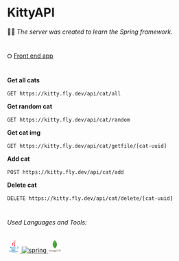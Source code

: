 # KittyAPI

👩‍🏫 *The server was created to learn the Spring framework.*
#

⛭ [Front end app](https://github.com/Norbit4/Kitty/ "Click")
#

**Get all cats**
``` 
GET https://kitty.fly.dev/api/cat/all
```

**Get random cat**
``` 
GET https://kitty.fly.dev/api/cat/random
```

**Get cat img**
``` 
GET https://kitty.fly.dev/api/cat/getfile/[cat-uuid]
```
**Add cat**
``` 
POST https://kitty.fly.dev/api/cat/add
```

**Delete cat**
``` 
DELETE https://kitty.fly.dev/api/cat/delete/[cat-uuid]
```

#
<h6 align="Left">Used Languages and Tools:</h6>

<a href="https://www.java.com" target="_blank" rel="noreferrer"> <img src="https://raw.githubusercontent.com/devicons/devicon/master/icons/java/java-original.svg" alt="java" width="30" height="30"/> 
</a> 
<a href="https://spring.io/" target="_blank" rel="noreferrer"> 
<img src="https://www.svgrepo.com/show/354380/spring-icon.svg" alt="spring" width="30" height="30"/> 
</a> 
<a href="https://www.mongodb.com/" target="_blank" rel="noreferrer"> 
<img src="https://raw.githubusercontent.com/devicons/devicon/master/icons/mongodb/mongodb-original-wordmark.svg" alt="mongodb" width="30" height="30"/> 
</a> 
